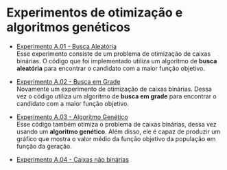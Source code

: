 # Experimentos de otimização e algoritmos genéticos

- <a href="https://github.com/Karl-Marcos/Redes_Neurais_1S23/blob/main/AlgoritmosGeneticos/experimento%20A.01%20-%20busca%20aleatoria.ipynb">Experimento A.01 - Busca Aleatória </a> <br>
Esse experimento consiste de um problema de otimização de caixas binárias. O código que foi implementado utiliza um algoritmo de **busca aleatória** para encontrar o candidato com a maior função objetivo.

- <a href="https://github.com/Karl-Marcos/Redes_Neurais_1S23/blob/main/AlgoritmosGeneticos/experimento%20A.02%20-%20busca%20em%20grade.ipynb">Experimento A.02 - Busca em Grade </a> <br>
Novamente um experimento de otimização de caixas binárias. Dessa vez o código utiliza um algoritmo de **busca em grade** para encontrar o candidato com a maior função objetivo.

- <a href="https://github.com/Karl-Marcos/Redes_Neurais_1S23/blob/main/AlgoritmosGeneticos/experimento%20A.03%20-%20algoritmo%20genetico.ipynb">Experimento A.03 - Algoritmo Genético </a> <br>
Esse código também otimiza o problema de caixas binárias, dessa vez usando um **algoritmo genético**. Além disso, ele é capaz de produzir um gráfico que mostra o valor médio da função objetivo da população em função da geração.

- <a href="https://github.com/Karl-Marcos/Redes_Neurais_1S23/blob/main/AlgoritmosGeneticos/experimento%20A.04%20-%20caixas%20nao-binarias.ipynb">Experimento A.04 - Caixas não binárias </a> <br>
